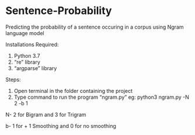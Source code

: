 # Sentence-Probability
Predicting the probability of a sentence occuring in a corpus using Ngram language model

Installations Required:
1. Python 3.7
2. “re” library
3. “argparse” library

Steps:


1. Open terminal in the folder containing the project
3. Type command to run the program “ngram.py”
	eg: python3 ngram.py -N 2 -b 1

N- 2 for Bigram and 3 for Trigram

b- 1 for + 1 Smoothing and 0 for no smoothing
